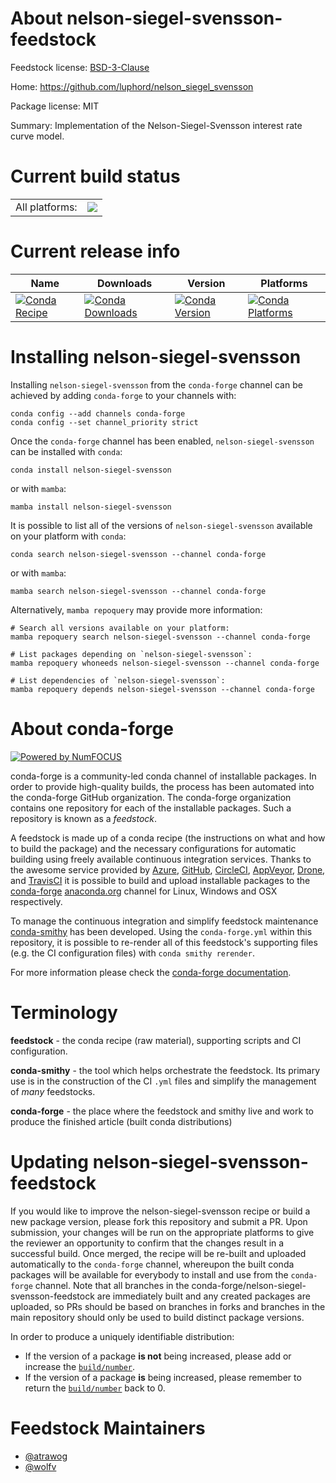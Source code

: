 About nelson-siegel-svensson-feedstock
======================================

Feedstock license: [BSD-3-Clause](https://github.com/conda-forge/nelson-siegel-svensson-feedstock/blob/main/LICENSE.txt)

Home: https://github.com/luphord/nelson_siegel_svensson

Package license: MIT

Summary: Implementation of the Nelson-Siegel-Svensson interest rate curve model.

Current build status
====================


<table><tr><td>All platforms:</td>
    <td>
      <a href="https://dev.azure.com/conda-forge/feedstock-builds/_build/latest?definitionId=15744&branchName=main">
        <img src="https://dev.azure.com/conda-forge/feedstock-builds/_apis/build/status/nelson-siegel-svensson-feedstock?branchName=main">
      </a>
    </td>
  </tr>
</table>

Current release info
====================

| Name | Downloads | Version | Platforms |
| --- | --- | --- | --- |
| [![Conda Recipe](https://img.shields.io/badge/recipe-nelson--siegel--svensson-green.svg)](https://anaconda.org/conda-forge/nelson-siegel-svensson) | [![Conda Downloads](https://img.shields.io/conda/dn/conda-forge/nelson-siegel-svensson.svg)](https://anaconda.org/conda-forge/nelson-siegel-svensson) | [![Conda Version](https://img.shields.io/conda/vn/conda-forge/nelson-siegel-svensson.svg)](https://anaconda.org/conda-forge/nelson-siegel-svensson) | [![Conda Platforms](https://img.shields.io/conda/pn/conda-forge/nelson-siegel-svensson.svg)](https://anaconda.org/conda-forge/nelson-siegel-svensson) |

Installing nelson-siegel-svensson
=================================

Installing `nelson-siegel-svensson` from the `conda-forge` channel can be achieved by adding `conda-forge` to your channels with:

```
conda config --add channels conda-forge
conda config --set channel_priority strict
```

Once the `conda-forge` channel has been enabled, `nelson-siegel-svensson` can be installed with `conda`:

```
conda install nelson-siegel-svensson
```

or with `mamba`:

```
mamba install nelson-siegel-svensson
```

It is possible to list all of the versions of `nelson-siegel-svensson` available on your platform with `conda`:

```
conda search nelson-siegel-svensson --channel conda-forge
```

or with `mamba`:

```
mamba search nelson-siegel-svensson --channel conda-forge
```

Alternatively, `mamba repoquery` may provide more information:

```
# Search all versions available on your platform:
mamba repoquery search nelson-siegel-svensson --channel conda-forge

# List packages depending on `nelson-siegel-svensson`:
mamba repoquery whoneeds nelson-siegel-svensson --channel conda-forge

# List dependencies of `nelson-siegel-svensson`:
mamba repoquery depends nelson-siegel-svensson --channel conda-forge
```


About conda-forge
=================

[![Powered by
NumFOCUS](https://img.shields.io/badge/powered%20by-NumFOCUS-orange.svg?style=flat&colorA=E1523D&colorB=007D8A)](https://numfocus.org)

conda-forge is a community-led conda channel of installable packages.
In order to provide high-quality builds, the process has been automated into the
conda-forge GitHub organization. The conda-forge organization contains one repository
for each of the installable packages. Such a repository is known as a *feedstock*.

A feedstock is made up of a conda recipe (the instructions on what and how to build
the package) and the necessary configurations for automatic building using freely
available continuous integration services. Thanks to the awesome service provided by
[Azure](https://azure.microsoft.com/en-us/services/devops/), [GitHub](https://github.com/),
[CircleCI](https://circleci.com/), [AppVeyor](https://www.appveyor.com/),
[Drone](https://cloud.drone.io/welcome), and [TravisCI](https://travis-ci.com/)
it is possible to build and upload installable packages to the
[conda-forge](https://anaconda.org/conda-forge) [anaconda.org](https://anaconda.org/)
channel for Linux, Windows and OSX respectively.

To manage the continuous integration and simplify feedstock maintenance
[conda-smithy](https://github.com/conda-forge/conda-smithy) has been developed.
Using the ``conda-forge.yml`` within this repository, it is possible to re-render all of
this feedstock's supporting files (e.g. the CI configuration files) with ``conda smithy rerender``.

For more information please check the [conda-forge documentation](https://conda-forge.org/docs/).

Terminology
===========

**feedstock** - the conda recipe (raw material), supporting scripts and CI configuration.

**conda-smithy** - the tool which helps orchestrate the feedstock.
                   Its primary use is in the construction of the CI ``.yml`` files
                   and simplify the management of *many* feedstocks.

**conda-forge** - the place where the feedstock and smithy live and work to
                  produce the finished article (built conda distributions)


Updating nelson-siegel-svensson-feedstock
=========================================

If you would like to improve the nelson-siegel-svensson recipe or build a new
package version, please fork this repository and submit a PR. Upon submission,
your changes will be run on the appropriate platforms to give the reviewer an
opportunity to confirm that the changes result in a successful build. Once
merged, the recipe will be re-built and uploaded automatically to the
`conda-forge` channel, whereupon the built conda packages will be available for
everybody to install and use from the `conda-forge` channel.
Note that all branches in the conda-forge/nelson-siegel-svensson-feedstock are
immediately built and any created packages are uploaded, so PRs should be based
on branches in forks and branches in the main repository should only be used to
build distinct package versions.

In order to produce a uniquely identifiable distribution:
 * If the version of a package **is not** being increased, please add or increase
   the [``build/number``](https://docs.conda.io/projects/conda-build/en/latest/resources/define-metadata.html#build-number-and-string).
 * If the version of a package **is** being increased, please remember to return
   the [``build/number``](https://docs.conda.io/projects/conda-build/en/latest/resources/define-metadata.html#build-number-and-string)
   back to 0.

Feedstock Maintainers
=====================

* [@atrawog](https://github.com/atrawog/)
* [@wolfv](https://github.com/wolfv/)

